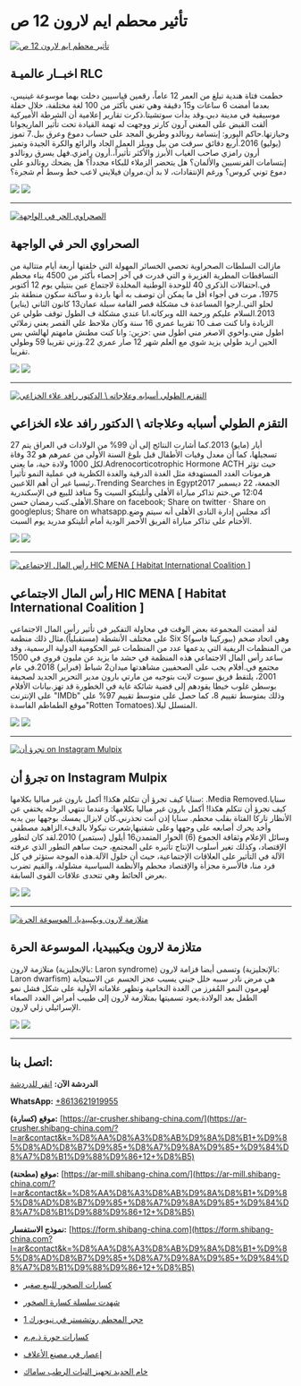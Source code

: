 # تأثير محطم ايم لارون 12 ص

<a href="https://swt.shibang-china.com/?l=ar&img&k=%D8%AA%D8%A3%D8%AB%D9%8A%D8%B1+%D9%85%D8%AD%D8%B7%D9%85+%D8%A7%D9%8A%D9%85+%D9%84%D8%A7%D8%B1%D9%88%D9%86+12+%D8%B5" target="_blank">![تأثير محطم ايم لارون 12 ص](http://static.shibang-china.com/all-800x300/778.jpg)</a>

## اخبــار عالميـة RLC
حطمت فتاة هندية تبلغ من العمر 12 عاماً، رقمين قياسيين دخلت بهما موسوعة غينيس، بعدما أمضت 6 ساعات و15 دقيقة وهي تغني بأكثر من 100 لغة مختلفة، خلال حفلة موسيقية في مدينة دبي.وقد بدأت سوتشيتا.ذكرت تقارير إعلامية أن الشرطة الأميركية ألقت القبض على المغني آرون كارتر ووجهت له تهمة القيادة تحت تأثير الماريجوانا وحيازتها.حاكم اليورو: إبتسامة رونالدو وطريق المجد على حساب دموع وعرق بيل.7 تموز (يوليو) 2016.أربع دقائق سرقت من بيل وويلز العمل الجاد والرائع والكرة الجيدة وتميز أرون رامزي صاحب الغياب الأبرز والأكثر تأثيرآً،.أرون رامزي.فهل يسرق رونالدو إبتسامات الفرنسيين والألمان؟ هل يتحضر الزملاء للبكاء مجدداً؟ هل يضحك رونالدو على دموع توني كروس؟ ورغم الإنتقادات، لا بد أن.مروان فيلايني لاعب خط وسط أم شجرة؟


<a href="https://whatsapp.shibangsoft.com/WhatsApp.php" target="_blank" title="WhatsApp">![](http://static.shibang-china.com/icon/whatsapp.png)</a> <a href="https://swt.shibang-china.com/?l=ar&icon&k=%D8%AA%D8%A3%D8%AB%D9%8A%D8%B1+%D9%85%D8%AD%D8%B7%D9%85+%D8%A7%D9%8A%D9%85+%D9%84%D8%A7%D8%B1%D9%88%D9%86+12+%D8%B5" target="_blank">![](http://static.shibang-china.com/icon/chat-ar.png)</a>

---

<a href="https://swt.shibang-china.com/?l=ar&img&k=%D8%AA%D8%A3%D8%AB%D9%8A%D8%B1+%D9%85%D8%AD%D8%B7%D9%85+%D8%A7%D9%8A%D9%85+%D9%84%D8%A7%D8%B1%D9%88%D9%86+12+%D8%B5" target="_blank">![الصحراوي الحر في الواجهة](http://static.shibang-china.com/all-800x300/29.jpg)</a>

## الصحراوي الحر في الواجهة
مازالت السلطات الصحراوية تحصي الخسائر المهولة التي خلفتها أربعة أيام متتالية من التساقطات المطرية الغزيرة و التي قدرت في آخر إحصاء بأكثر من 4500 بناء محطم في.احتفالات الذكرى 40 للوحدة الوطنية المخلدة لاجتماع عين بنتيلي يوم 12 أكتوبر 1975، مرت في أجواء أقل ما يمكن أن توصف به أنها باردة و ساكنة سكون منطقة بئر لحلو التي.ارجوا المساعدة ف مشكلة قصر القامة سبلة عمان13 كانون الثاني (يناير) 2013.السلام عليكم ورحمة الله وبركاته.انا عندي مشكلة ف الطول توقف طولي عن الزيادة وانا كنت صف 10 تقريبا عمري 16 سنة وكان ملاحظ علي القصر يعني زملائي اطول مني.واخوي الاصغر مني اطول مني :حزين: وانا كنت مطنش مامهتم لهالشي بس الحين اريد طولي يزيد شوي مع العلم شهر 12 صار عمري 22.وزني تقريبا 59 وطولي تقريبا.


<a href="https://whatsapp.shibangsoft.com/WhatsApp.php" target="_blank" title="WhatsApp">![](http://static.shibang-china.com/icon/whatsapp.png)</a> <a href="https://swt.shibang-china.com/?l=ar&icon&k=%D8%AA%D8%A3%D8%AB%D9%8A%D8%B1+%D9%85%D8%AD%D8%B7%D9%85+%D8%A7%D9%8A%D9%85+%D9%84%D8%A7%D8%B1%D9%88%D9%86+12+%D8%B5" target="_blank">![](http://static.shibang-china.com/icon/chat-ar.png)</a>

---

<a href="https://swt.shibang-china.com/?l=ar&img&k=%D8%AA%D8%A3%D8%AB%D9%8A%D8%B1+%D9%85%D8%AD%D8%B7%D9%85+%D8%A7%D9%8A%D9%85+%D9%84%D8%A7%D8%B1%D9%88%D9%86+12+%D8%B5" target="_blank">![التقزم الطولي أسبابه وعلاجاته \ الدكتور رافد علاء الخزاعي](http://static.shibang-china.com/all-800x300/432.jpg)</a>

## التقزم الطولي أسبابه وعلاجاته \ الدكتور رافد علاء الخزاعي
27 أيار (مايو) 2013.كما أشارت النتائج إلى أن 99% من الولادات في العراق يتم تسجيلها، كما أن معدل وفيات الأطفال قبل بلوغ السنة الأولى من عمرهم هو 32 وفاة لكل 1000 ولادة حية، ما يعني.Adrenocorticotrophic Hormone ACTH حيث تؤثر هرمونات الغدد المستهدفة مثل الغدة الدرقية والغدة الكظرية في عملية النمو تأثيرا رئيسيا غير أن أهم اللاعبين.Trending Searches in Egyptالجمعة، 22 ديسمبر 2017 12:04 ص.ختم تذاكر مباراة الأهلى وأتليتكو السبت و5 منافذ للبيع فى الإسكندرية الأهلى.كتب رمضان حسن.Share on facebook; Share on twitter · Share on googleplus; Share on whatsapp.أكد مجلس إدارة النادى الأهلى أنه سيتم وضع الأختام على تذاكر مباراة الفريق الأحمر الودية أمام أتليتكو مدريد يوم السبت.


<a href="https://whatsapp.shibangsoft.com/WhatsApp.php" target="_blank" title="WhatsApp">![](http://static.shibang-china.com/icon/whatsapp.png)</a> <a href="https://swt.shibang-china.com/?l=ar&icon&k=%D8%AA%D8%A3%D8%AB%D9%8A%D8%B1+%D9%85%D8%AD%D8%B7%D9%85+%D8%A7%D9%8A%D9%85+%D9%84%D8%A7%D8%B1%D9%88%D9%86+12+%D8%B5" target="_blank">![](http://static.shibang-china.com/icon/chat-ar.png)</a>

---

<a href="https://swt.shibang-china.com/?l=ar&img&k=%D8%AA%D8%A3%D8%AB%D9%8A%D8%B1+%D9%85%D8%AD%D8%B7%D9%85+%D8%A7%D9%8A%D9%85+%D9%84%D8%A7%D8%B1%D9%88%D9%86+12+%D8%B5" target="_blank">![رأس المال الاجتماعي HIC MENA [ Habitat International Coalition ]](http://static.shibang-china.com/all-800x300/713.jpg)</a>

## رأس المال الاجتماعي HIC MENA [ Habitat International Coalition ]
لقد أمضت المجموعة بعض الوقت في محاولة التفكير في تأثير رأس المال الاجتماعي على مختلف الأنشطة (مستقبلياً).مثال ذلك منظمة Six S(ببوركينا فاسو) وهي اتحاد ضخم من المنظمات الريفية التي يدعمها عدد من المنظمات غير الحكومية الدولية الرسمية، وقد ساعد رأس المال الاجتماعي هذه المنظمة في حشد ما يزيد عن مليون قروي في 1500 مجتمع في.أفلام يجب على الصحفيين مشاهدتها ميدان2 شباط (فبراير) 2018.في عام 2001، يلتقط فريق سبوت لايت بتوجيه من مارتي بارون مدير التحرير الجديد لصحيفة بوسطن غلوب خيطا يقودهم إلى قضية شائكة غاية في الخطورة قد تهز.بيانات الأفلام على الإنترنت &quot;IMDb&quot; وذلك بمتوسط تقييم 8، كما حصل على متوسط تقييم 97% على موقع الطماطم الفاسدة&quot;Rotten Tomatoes).المتسلل ليلا.


<a href="https://whatsapp.shibangsoft.com/WhatsApp.php" target="_blank" title="WhatsApp">![](http://static.shibang-china.com/icon/whatsapp.png)</a> <a href="https://swt.shibang-china.com/?l=ar&icon&k=%D8%AA%D8%A3%D8%AB%D9%8A%D8%B1+%D9%85%D8%AD%D8%B7%D9%85+%D8%A7%D9%8A%D9%85+%D9%84%D8%A7%D8%B1%D9%88%D9%86+12+%D8%B5" target="_blank">![](http://static.shibang-china.com/icon/chat-ar.png)</a>

---

<a href="https://swt.shibang-china.com/?l=ar&img&k=%D8%AA%D8%A3%D8%AB%D9%8A%D8%B1+%D9%85%D8%AD%D8%B7%D9%85+%D8%A7%D9%8A%D9%85+%D9%84%D8%A7%D8%B1%D9%88%D9%86+12+%D8%B5" target="_blank">![تجرؤ أن on Instagram Mulpix](http://static.shibang-china.com/all-800x300/1475.jpg)</a>

## تجرؤ أن on Instagram Mulpix
سنايا كيف تجرؤ أن تتكلم هكذا! أكمل بارون غير مباليا بكلامها: .Media Removed.سنايا كيف تجرؤ أن تتكلم هكذا! أكمل بارون غير مباليا بكلامها: وعندما تنتهي الرحله يختفي عن الأنظار تاركا الفتاة بقلب محطم. سنايا إذن أنت تحذرني.كان لايزال يمسك بوجهها بين يديه وأخد يحرك أصابعه على وجهها وعلى شفتيها,شعرت نيكولا بالدفء.الزاهيد مصطفى وسائل الإعلام وثقافة الجموع (6) الحوار المتمدن16 أيلول (سبتمبر) 2010.لقد كان لتطور الإقتصاد، وكذلك تغير أسلوب الإنتاج تأثيره على المجتمع، حيث ساهم التطور الذي عرفته الآلة في التأثير على العلاقات الإجتماعية، حيث أن حلول الآلة.هذه الموجة ستؤثر في كل فرد منا، فالأسرة مجزأة والإقتصاد محطم والأنظمة السياسية مشلولة، والقيم تضرب بعرض الحائط وهي تتحدى علاقات القوى السابقة.


<a href="https://whatsapp.shibangsoft.com/WhatsApp.php" target="_blank" title="WhatsApp">![](http://static.shibang-china.com/icon/whatsapp.png)</a> <a href="https://swt.shibang-china.com/?l=ar&icon&k=%D8%AA%D8%A3%D8%AB%D9%8A%D8%B1+%D9%85%D8%AD%D8%B7%D9%85+%D8%A7%D9%8A%D9%85+%D9%84%D8%A7%D8%B1%D9%88%D9%86+12+%D8%B5" target="_blank">![](http://static.shibang-china.com/icon/chat-ar.png)</a>

---

<a href="https://swt.shibang-china.com/?l=ar&img&k=%D8%AA%D8%A3%D8%AB%D9%8A%D8%B1+%D9%85%D8%AD%D8%B7%D9%85+%D8%A7%D9%8A%D9%85+%D9%84%D8%A7%D8%B1%D9%88%D9%86+12+%D8%B5" target="_blank">![متلازمة لارون ويكيبيديا، الموسوعة الحرة](http://static.shibang-china.com/all-800x300/1027.jpg)</a>

## متلازمة لارون ويكيبيديا، الموسوعة الحرة
متلازمة لارون (بالإنجليزية: Laron syndrome) وتسمى أيضا قزامة لارون (بالإنجليزية: Laron dwarfism) هي مرض نادر سببه خلل جيني يسبب عجز الجسم عن الاستجابة لهرمون النمو المُفرز من الغدة النخامية وتظهر علاماته الأولية على شكل فشل نمو الطفل بعد الولادة.يعود تسميتها بمتلازمة لارون إلى طبيب أمراض الغدد الصماء الإسرائيلي زلي لارون.

<a href="https://whatsapp.shibangsoft.com/WhatsApp.php" target="_blank" title="WhatsApp">![](http://static.shibang-china.com/icon/whatsapp.png)</a> <a href="https://swt.shibang-china.com/?l=ar&icon&k=%D8%AA%D8%A3%D8%AB%D9%8A%D8%B1+%D9%85%D8%AD%D8%B7%D9%85+%D8%A7%D9%8A%D9%85+%D9%84%D8%A7%D8%B1%D9%88%D9%86+12+%D8%B5" target="_blank">![](http://static.shibang-china.com/icon/chat-ar.png)</a>

---
## اتصل بنا:

**الدردشة الآن:** [انقر للدردشة](https://swt.shibang-china.com?l=ar&contact&k=%D8%AA%D8%A3%D8%AB%D9%8A%D8%B1+%D9%85%D8%AD%D8%B7%D9%85+%D8%A7%D9%8A%D9%85+%D9%84%D8%A7%D8%B1%D9%88%D9%86+12+%D8%B5)

**WhatsApp:**  [+8613621919955](https://whatsapp.shibangsoft.com/WhatsApp.php)

**موقع (كسارة):** [https://ar-crusher.shibang-china.com/](https://ar-crusher.shibang-china.com/?l=ar&contact&k=%D8%AA%D8%A3%D8%AB%D9%8A%D8%B1+%D9%85%D8%AD%D8%B7%D9%85+%D8%A7%D9%8A%D9%85+%D9%84%D8%A7%D8%B1%D9%88%D9%86+12+%D8%B5)

**موقع (مطحنة):** [https://ar-mill.shibang-china.com/](https://ar-mill.shibang-china.com/?l=ar&contact&k=%D8%AA%D8%A3%D8%AB%D9%8A%D8%B1+%D9%85%D8%AD%D8%B7%D9%85+%D8%A7%D9%8A%D9%85+%D9%84%D8%A7%D8%B1%D9%88%D9%86+12+%D8%B5)

**نموذج الاستفسار:** [https://form.shibang-china.com](https://form.shibang-china.com?l=ar&contact&k=%D8%AA%D8%A3%D8%AB%D9%8A%D8%B1+%D9%85%D8%AD%D8%B7%D9%85+%D8%A7%D9%8A%D9%85+%D9%84%D8%A7%D8%B1%D9%88%D9%86+12+%D8%B5)

* [كسارات الصخور للبيع صغير](../30/%D9%83%D8%B3%D8%A7%D8%B1%D8%A7%D8%AA%20%D8%A7%D9%84%D8%B5%D8%AE%D9%88%D8%B1%20%D9%84%D9%84%D8%A8%D9%8A%D8%B9%20%D8%B5%D8%BA%D9%8A%D8%B1.md)

* [شهدت سلسلة كسارة الصخور](../28/%D8%B4%D9%87%D8%AF%D8%AA%20%D8%B3%D9%84%D8%B3%D9%84%D8%A9%20%D9%83%D8%B3%D8%A7%D8%B1%D8%A9%20%D8%A7%D9%84%D8%B5%D8%AE%D9%88%D8%B1.md)

* [1 حجر المحطم روتشستر في نيويورك](../26/1%20%D8%AD%D8%AC%D8%B1%20%D8%A7%D9%84%D9%85%D8%AD%D8%B7%D9%85%20%D8%B1%D9%88%D8%AA%D8%B4%D8%B3%D8%AA%D8%B1%20%D9%81%D9%8A%20%D9%86%D9%8A%D9%88%D9%8A%D9%88%D8%B1%D9%83.md)

* [كسارات حورة ذ.م.م](../27/%D9%83%D8%B3%D8%A7%D8%B1%D8%A7%D8%AA%20%D8%AD%D9%88%D8%B1%D8%A9%20%D8%B0.%D9%85.%D9%85.md)

* [إعصار في مصنع الأعلاف](../30/%D8%A5%D8%B9%D8%B5%D8%A7%D8%B1%20%D9%81%D9%8A%20%D9%85%D8%B5%D9%86%D8%B9%20%D8%A7%D9%84%D8%A3%D8%B9%D9%84%D8%A7%D9%81.md)

* [خام الحديد تجهيز النبات الرطب ساماك](../30/%D8%AE%D8%A7%D9%85%20%D8%A7%D9%84%D8%AD%D8%AF%D9%8A%D8%AF%20%D8%AA%D8%AC%D9%87%D9%8A%D8%B2%20%D8%A7%D9%84%D9%86%D8%A8%D8%A7%D8%AA%20%D8%A7%D9%84%D8%B1%D8%B7%D8%A8%20%D8%B3%D8%A7%D9%85%D8%A7%D9%83.md)